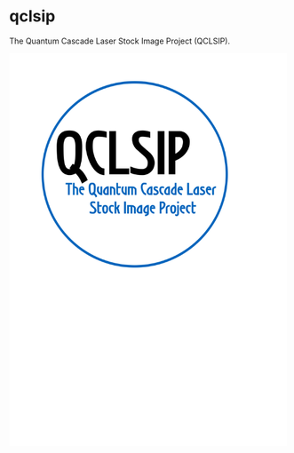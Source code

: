# qclsip

The Quantum Cascade Laser Stock Image Project (QCLSIP).

<img src="src/qclsip/qclsip_logo.svg" width="500"/>
